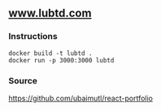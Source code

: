 ## www.lubtd.com

### Instructions

```
docker build -t lubtd .
docker run -p 3000:3000 lubtd
```

### Source

https://github.com/ubaimutl/react-portfolio

